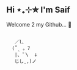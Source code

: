 ## Hi ⋆₊⊹✮ I'm Saif 
Welcome 2 my Github... 🤍
<pre><code>
   ／l、     
  (˚ˎ 。7  
   |、˜〵  𐕣       
   じしˍ,)ノ
</code></pre>


